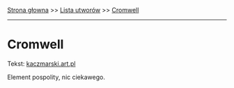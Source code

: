[Strona głowna](../index.md) >> [Lista utworów](../list.md) >> [Cromwell](102.md)

---

# Cromwell

Tekst: [kaczmarski.art.pl](https://www.kaczmarski.art.pl/tworczosc/wiersze/cromwell/)

Element pospolity, nic ciekawego.